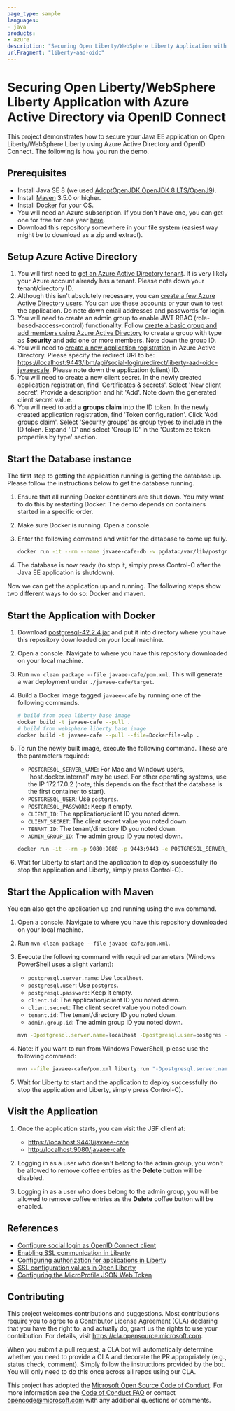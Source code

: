 ```yaml
---
page_type: sample
languages:
- java
products:
- azure
description: "Securing Open Liberty/WebSphere Liberty Application with Azure Active Directory via OpenID Connect"
urlFragment: "liberty-aad-oidc"
---
```


# Securing Open Liberty/WebSphere Liberty Application with Azure Active Directory via OpenID Connect

This project demonstrates how to secure your Java EE application on Open Liberty/WebSphere Liberty using Azure Active Directory and OpenID Connect. The following is how you run the demo.

## Prerequisites

* Install Java SE 8 (we used [AdoptOpenJDK OpenJDK 8 LTS/OpenJ9](https://adoptopenjdk.net)).
* Install [Maven](https://maven.apache.org/download.cgi) 3.5.0 or higher.
* Install [Docker](https://docs.docker.com/get-docker/) for your OS.
* You will need an Azure subscription. If you don't have one, you can get one for free for one year [here](https://azure.microsoft.com/free).
* Download this repository somewhere in your file system (easiest way might be to download as a zip and extract).

## Setup Azure Active Directory

1. You will first need to [get an Azure Active Directory tenant](https://docs.microsoft.com/azure/active-directory/develop/quickstart-create-new-tenant). It is very likely your Azure account already has a tenant. Please note down your tenant/directory ID.
2. Although this isn't absolutely necessary, you can [create a few Azure Active Directory users](https://docs.microsoft.com/azure/active-directory/fundamentals/add-users-azure-active-directory). You can use these accounts or your own to test the application. Do note down email addresses and passwords for login.
3. You will need to create an admin group to enable JWT RBAC (role-based-access-control) functionality. Follow [create a basic group and add members using Azure Active Directory](https://docs.microsoft.com/azure/active-directory/fundamentals/active-directory-groups-create-azure-portal) to create a group with type as **Security** and add one or more members. Note down the group ID.
4. You will need to [create a new application registration](https://docs.microsoft.com/azure/active-directory/develop/quickstart-register-app) in Azure Active Directory. Please specify the redirect URI to be: [https://localhost:9443/ibm/api/social-login/redirect/liberty-aad-oidc-javaeecafe](https://localhost:9443/ibm/api/social-login/redirect/liberty-aad-oidc-javaeecafe). Please note down the application (client) ID.
5. You will need to create a new client secret. In the newly created application registration, find 'Certificates & secrets'. Select 'New client secret'. Provide a description and hit 'Add'. Note down the generated client secret value.
6. You will need to add a **groups claim** into the ID token. In the newly created application registration, find 'Token configuration'. Click 'Add groups claim'. Select 'Security groups' as group types to include in the ID token. Expand 'ID' and select 'Group ID' in the 'Customize token properties by type' section.

## Start the Database instance

The first step to getting the application running is getting the database up. Please follow the instructions below to get the database running.

1. Ensure that all running Docker containers are shut down. You may want to do this by restarting Docker. The demo depends on containers started in a specific order.
2. Make sure Docker is running. Open a console.
3. Enter the following command and wait for the database to come up fully.

   ```bash
   docker run -it --rm --name javaee-cafe-db -v pgdata:/var/lib/postgresql/data -p 5432:5432 -e POSTGRES_HOST_AUTH_METHOD=trust postgres
   ```

4. The database is now ready (to stop it, simply press Control-C after the Java EE application is shutdown).

Now we can get the application up and running.  The following steps show two different ways to do so: Docker and maven.

## Start the Application with Docker

1. Download [postgresql-42.2.4.jar](https://repo1.maven.org/maven2/org/postgresql/postgresql/42.2.4/postgresql-42.2.4.jar) and put it into directory where you have this repository downloaded on your local machine.
2. Open a console. Navigate to where you have this repository downloaded on your local machine.
3. Run `mvn clean package --file javaee-cafe/pom.xml`. This will generate a war deployment under `./javaee-cafe/target`.
4. Build a Docker image tagged `javaee-cafe` by running one of the following commands.

   ```bash
   # build from open liberty base image
   docker build -t javaee-cafe --pull .
   # build from websphere liberty base image
   docker build -t javaee-cafe --pull --file=Dockerfile-wlp .
   ```

5. To run the newly built image, execute the following command. These are the parameters required:

   * `POSTGRESQL_SERVER_NAME`: For Mac and Windows users, 'host.docker.internal' may be used. For other operating systems, use the IP 172.17.0.2 (note, this depends on the fact that the database is the first container to start).
   * `POSTGRESQL_USER`: Use `postgres`.
   * `POSTGRESQL_PASSWORD`: Keep it empty.
   * `CLIENT_ID`: The application/client ID you noted down.
   * `CLIENT_SECRET`: The client secret value you noted down.
   * `TENANT_ID`: The tenant/directory ID you noted down.
   * `ADMIN_GROUP_ID`: The admin group ID you noted down.

   ```bash
   docker run -it --rm -p 9080:9080 -p 9443:9443 -e POSTGRESQL_SERVER_NAME=<...> -e POSTGRESQL_USER=postgres -e POSTGRESQL_PASSWORD= -e CLIENT_ID=<...> -e CLIENT_SECRET=<...> -e TENANT_ID=<...> -e ADMIN_GROUP_ID=<...> javaee-cafe
   ```

6. Wait for Liberty to start and the application to deploy successfully (to stop the application and Liberty, simply press Control-C).

## Start the Application with Maven

You can also get the application up and running using the `mvn` command.

1. Open a console. Navigate to where you have this repository downloaded on your local machine.
2. Run `mvn clean package --file javaee-cafe/pom.xml`.
3. Execute the following command with required parameters (Windows PowerShell uses a slight variant):
   * `postgresql.server.name`: Use `localhost`.
   * `postgresql.user`: Use `postgres`.
   * `postgresql.password`: Keep it empty.
   * `client.id`: The application/client ID you noted down.
   * `client.secret`: The client secret value you noted down.
   * `tenant.id`: The tenant/directory ID you noted down.
   * `admin.group.id`: The admin group ID you noted down.

   ```bash
   mvn -Dpostgresql.server.name=localhost -Dpostgresql.user=postgres -Dpostgresql.password= -Dclient.id=<...> -Dclient.secret=<...> -Dtenant.id=<...> -Dadmin.group.id=<...> liberty:run --file javaee-cafe/pom.xml
   ```

4. Note: if you want to run from Windows PowerShell, please use the following command:

   ```bash
   mvn --file javaee-cafe/pom.xml liberty:run "-Dpostgresql.server.name=localhost" "-Dpostgresql.user=postgres" "-Dpostgresql.password=" "-Dclient.id=<...>" "-Dclient.secret=<...>" "-Dtenant.id=<...>" "-Dadmin.group.id=<...>"
   ```

5. Wait for Liberty to start and the application to deploy successfully (to stop the application and Liberty, simply press Control-C).

## Visit the Application

1. Once the application starts, you can visit the JSF client at:

   * [https://localhost:9443/javaee-cafe](https://localhost:9443/javaee-cafe)
   * [http://localhost:9080/javaee-cafe](http://localhost:9080/javaee-cafe)
2. Logging in as a user who doesn't belong to the admin group, you won't be allowed to remove coffee entries as the **Delete** button will be disabled.
3. Logging in as a user who does belong to the admin group, you will be allowed to remove coffee entries as the **Delete** coffee button will be enabled.

## References

* [Configure social login as OpenID Connect client](https://www.ibm.com/support/knowledgecenter/SSEQTP_liberty/com.ibm.websphere.wlp.doc/ae/twlp_sec_sociallogin.html#twlp_sec_sociallogin__openid)
* [Enabling SSL communication in Liberty](https://www.ibm.com/support/knowledgecenter/SSEQTP_liberty/com.ibm.websphere.wlp.doc/ae/twlp_sec_ssl.html)
* [Configuring authorization for applications in Liberty](https://www.ibm.com/support/knowledgecenter/SSEQTP_liberty/com.ibm.websphere.wlp.doc/ae/twlp_sec_rolebased.html)
* [SSL configuration values in Open Liberty](https://openliberty.io/docs/ref/config/#ssl.html)
* [Configuring the MicroProfile JSON Web Token](https://www.ibm.com/support/knowledgecenter/SSEQTP_liberty/com.ibm.websphere.wlp.doc/ae/twlp_sec_json.html)

## Contributing

This project welcomes contributions and suggestions.  Most contributions require you to agree to a
Contributor License Agreement (CLA) declaring that you have the right to, and actually do, grant us
the rights to use your contribution. For details, visit https://cla.opensource.microsoft.com.

When you submit a pull request, a CLA bot will automatically determine whether you need to provide
a CLA and decorate the PR appropriately (e.g., status check, comment). Simply follow the instructions
provided by the bot. You will only need to do this once across all repos using our CLA.

This project has adopted the [Microsoft Open Source Code of Conduct](https://opensource.microsoft.com/codeofconduct/).
For more information see the [Code of Conduct FAQ](https://opensource.microsoft.com/codeofconduct/faq/) or
contact [opencode@microsoft.com](mailto:opencode@microsoft.com) with any additional questions or comments.

